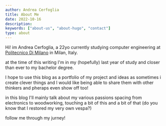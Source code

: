 ```yaml
---
author: Andrea Cerfoglia
title: About Me
date: 2022-10-16
description:
keywords: ["about-us", "about-hugo", "contact"]
type: about
---
```


Hi! im Andrea Cerfoglia, a 22yo currently studying computer engineering at [Politecnico Di Milano](https://www.polimi.it/) in Milan, Italy.

at the time of this writing I'm in my (hopefully) last year of study and closer than ever to my bachelor degree. 

I hope to use this blog as a portfolio of my project and ideas as sometimes i create clever things and I would  like being able to share them with other thinkers and pheraps even show off too!

in this blog I'll mainly talk about my various passions spacing from electronics to woodworking, touching a bit of this and a bit of that (do you know that I restored my very own vespa?)

follow me through my jurney!



